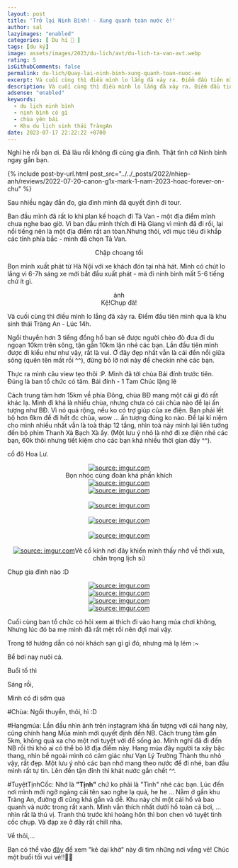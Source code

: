 ```yaml
---
layout: post
title: 'Trở lại Ninh Bình! - Xung quanh toàn nước ê!'
author: sal
lazyimages: "enabled"
categories: [ Du hí 🛫 ]
tags: [du ký]
image: assets/images/2023/du-lich/avt/du-lich-ta-van-avt.webp
rating: 5
isGithubComments: false
permalink: du-lich/Quay-lai-ninh-binh-xung-quanh-toan-nuoc-ee
excerpt: Và cuối cùng thì điều mình lo lắng đã xảy ra. Điểm đầu tiên mình qua là khu sinh thái Tràng An - Lúc 14h.
description: Và cuối cùng thì điều mình lo lắng đã xảy ra. Điểm đầu tiên mình qua là khu sinh thái Tràng An - Lúc 14h.
adsense: "enabled"
keywords:
  - du lịch ninh bình
  - ninh bình có gì
  - chùa yên bái
  - Khu du lịch sinh thái TràngAn
date: 2023-07-17 22:22:22 +0700
---
```


Nghỉ hè rồi bạn ơi. Đã lâu rồi không đi cùng gia đình. Thật tình cờ Ninh bình ngay gần bạn.

{% include post-by-url.html post_src="../../_posts/2022/nhiep-anh/reviews/2022-07-20-canon-g1x-mark-1-nam-2023-hoac-forever-on-chu" %}

Sau nhiều ngày đắn đo, gia đình mình đã quyết định đi tour.

<p>
Ban đầu mình đã rất lo khi plan kế hoạch đi Tả Van - một địa điểm mình chưa nghe bao giờ. Vì ban đầu mình thích đi Hà Giang vì mình đã đi rồi, lại nổi tiếng nên là một địa điểm rất an tòan.Nhưng thôi, với mục tiêu đi khắp các tỉnh phía bắc - mình đã chọn Tả Van.
</p>
<div class="content" style="text-align:center; ">
<img data-src="../../assets/images/2023/du-lich/ta-van/du-lich-ta-van-sapa-1.webp" class=" lazyload img-thumb lazyimg " /><br><span class="image-caption">Chập choạng tối</span></div>

Bọn mình xuất phát từ Hà Nội với xe khách đón tại nhà hát. Mình có chút lo lắng vì 6-7h sáng xe mới bắt đầu xuất phát - mà đi ninh bình mất 5-6 tiếng chứ ít gì.

<div class="content" style="text-align:center; "> ảnh<br><span class="image-caption">Kệ!Chụp đã!</span></div>



Và cuối cùng thì điều mình lo lắng đã xảy ra. Điểm đầu tiên mình qua là khu sinh thái Tràng An - Lúc 14h.

Ngồi thuyền hơn 3 tiếng đồng hồ bạn sẽ được người chèo đò đưa đi du ngoạn 10km trên sông, tận gần 10km lận nhé các bạn. Lần đầu tiên mình được đi kiểu như như vậy, rất là vui. Ở đây đẹp nhất vẫn là cái đền nổi giữa sông (quên tên mất rồi ^^), đừng bỏ lỡ nơi này để checkin nhé các bạn.


Thực ra mình câu view tẹo thôi :P. Mình đã tới chùa Bái đính trước tiên. Đúng là ban tổ chức có tâm. Bái đính - 1 Tam Chúc lặng lẽ


Cách trung tâm hơn 15km về phía Đông, chùa BĐ mang một cái gì đó rất khác lạ. Mình đi khá là nhiều chùa, nhưng chưa có cái chùa nào để lại ấn tượng như BĐ. Vì nó quá rộng, nếu ko có trợ giúp của xe điện. Bạn phải lết bộ hơn 6km để đi hết đc chùa, wow ... ấn tượng đúng ko nào. Để lại kỉ niệm cho mình nhiều nhất vẫn là toà tháp 12 tầng, nhìn toà này mình lại liên tưởng đến bộ phim Thanh Xà Bạch Xà ấy. (Một lưu ý nhỏ là nhớ đi xe điện nhé các bạn, 60k thôi nhưng tiết kiệm cho các bạn khá nhiều thời gian đấy ^^).

cố đô Hoa Lư.

<div class="content" style="text-align:center; ">
<a href="https://imgur.com/GliVusm"><img src="https://i.imgur.com/GliVusm.jpg" title="source: imgur.com" /></a><br><span class="image-caption">Bọn nhóc cùng đoàn khá phấn khích</span>
</div>

<div class="content" style="text-align:center; ">
<a href="https://imgur.com/GliVusm"><a href="https://imgur.com/LMqQWov"><img src="https://i.imgur.com/LMqQWov.jpg" title="source: imgur.com" /></a></div>

<div class="content" style="text-align:center; ">
<a href="https://imgur.com/GliVusm"><a href="https://imgur.com/stWQx3s"><img src="https://i.imgur.com/stWQx3s.jpg" title="source: imgur.com" /></a><br><br><a href="https://imgur.com/ZQ5u8nn"><img src="https://i.imgur.com/ZQ5u8nn.jpg" title="source: imgur.com" /></a><br><br><a href="https://imgur.com/oOWRsDZ"><img src="https://i.imgur.com/oOWRsDZ.jpg" title="source: imgur.com" /></a><br><br><a href="https://imgur.com/4o1ngDW"><img src="https://i.imgur.com/4o1ngDW.jpg" title="source: imgur.com" /></a><br><br><a href="https://imgur.com/sKBJi5E"><img src="https://i.imgur.com/sKBJi5E.jpg" title="source: imgur.com" /></a><span class="image-caption">Vẻ cổ kính nơi đây khiến mình thấy nhớ về thời xưa, chân trọng lịch sử</span></div>

Chụp gia đình nào :D

<div class="content" style="text-align:center; ">
<a href="https://imgur.com/tk2ND9I"><img src="https://i.imgur.com/tk2ND9I.jpg" title="source: imgur.com" /></a><br><a href="https://imgur.com/vUr5Q9U"><img src="https://i.imgur.com/vUr5Q9U.jpg" title="source: imgur.com" /></a><br><a href="https://imgur.com/pJAY231"><img src="https://i.imgur.com/pJAY231.jpg" title="source: imgur.com" /></a><br><a href="https://imgur.com/LDSX9lZ"><img src="https://i.imgur.com/LDSX9lZ.png" title="source: imgur.com" /></a></div>

Cuối cùng ban tổ chức có hỏi xem ai thích đi vào hang múa chơi không, Nhưng lúc đó ba mẹ mình đã rất mệt rồi nên đợi mai vậy.


Trong tờ hướng dẫn có nói khách sạn gì gì đó, nhưng mà lạ lém :~

Bể bơi nay nuôi cá.


Buổi tố thì

Sáng rồi,

Mình có đi sớm qua

#Chùa:
Ngồi thuyền, thôi, hì :D

#Hangmúa: Lần đầu nhìn ảnh trên instagram khá ấn tượng với cái hang này, cũng chính hang Múa mình mới quyết định đến NB. Cách trung tâm gần 5km, không quá xa cho một nơi tuyệt vời để sống ảo. Mình nghĩ đã đi đến NB rồi thì khó ai có thể bỏ lỡ địa điểm này. Hang múa đây người ta xây bậc thang, nhìn bề ngoài mình có cảm giác như Vạn Lý Trường Thành thu nhỏ vậy, rất đẹp. Một lưu ý nhỏ các bạn nhớ mang theo nước để đi nhé, ban đầu mình rất tự tin. Lên đến tận đỉnh thì khát nước gần chết ^^.

#TuyệtTịnhCốc: Nhớ là **"Tịnh"** chứ ko phải là "Tình" nhé các bạn. Lúc đến nơi mình mới ngỡ ngàng cái tên sao nghe lạ quá, he he ... Nằm ở gần khu Tràng An, đường đi cũng khá gần và dễ. Khu này chỉ một cái hồ và bao quanh và nước trong rất xanh. Mình vẫn thích nhất dưới hồ toàn cá bơi, ... nhìn rất là thú vị.
Tranh thủ trước khi hoàng hôn thì bon chen vô tuyệt tình cốc chụp. Và đạp xe ở đây rất chill nha.

Về thôi,...


Bạn có thể vào <a href="https://www.facebook.com/media/set/?vanity=nntatlu&set=a.2574616576014311" target="_blank" class="item-link item-content link external" id="facebook" onclick='getHrefOnclickAndRedirectWithLink(event)'>đây</a> để xem "kẻ dại khờ" này đi tìm những nơi vắng vẻ! Chúc một buổi tối vui vẻ!!👨‍🚀

<script>
var root_url=window.location.origin;function getHrefOnclickAndRedirectWithLink(t){t.preventDefault();t=t.currentTarget.getAttribute("href");window.location=[root_url,"/redirect?url=",encodeURIComponent(t)].join("")}
</script>

<style>
.box{display:flex;align-items:center;justify-content:center;background:#aaa;margin:20px 0;width:100%;min-height:200px;border:2px #ccc solid;color:#fff}.row{display:flex;flex-wrap:wrap;padding:0 4px}.column{flex:25%;max-width:25%;padding:0 4px}.column img{margin-top:8px;vertical-align:middle;width:100%}@media screen and (max-width: 800px){.column{flex:50%;max-width:50%}}@media screen and (max-width: 600px){.column{flex:100%;max-width:100%}}video{max-width:100%;height:auto}
</style>
<script>
let myVideo=document.getElementById("video1");if(myVideo){function i(){myVideo.paused?myVideo.play():myVideo.pause()}function e(){myVideo.width=560}function d(){myVideo.width=228}function o(){myVideo.width=320}myVideo.play()}
</script>
<style>
iframe{margin:auto;display:block}.video-container{position:relative;padding-bottom:56.25%}.video-container iframe{position:absolute;top:0;left:0;width:100%;height:100%}.video{aspect-ratio:16/9;width:100%}
</style>
